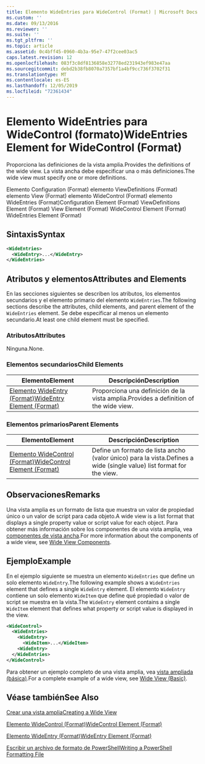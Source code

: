 ```yaml
---
title: Elemento WideEntries para WideControl (Format) | Microsoft Docs
ms.custom: ''
ms.date: 09/13/2016
ms.reviewer: ''
ms.suite: ''
ms.tgt_pltfrm: ''
ms.topic: article
ms.assetid: 0c4bff45-0960-4b3a-95e7-47f2cee03ac5
caps.latest.revision: 12
ms.openlocfilehash: 083f3c8df8136858e32778ed231943ef983e47aa
ms.sourcegitcommit: debd2b38fb8070a7357bf1a4bf9cc736f3702f31
ms.translationtype: MT
ms.contentlocale: es-ES
ms.lasthandoff: 12/05/2019
ms.locfileid: "72361434"
---
```

# <a name="wideentries-element-for-widecontrol-format"></a><span data-ttu-id="97ca5-102">Elemento WideEntries para WideControl (formato)</span><span class="sxs-lookup"><span data-stu-id="97ca5-102">WideEntries Element for WideControl (Format)</span></span>

<span data-ttu-id="97ca5-103">Proporciona las definiciones de la vista amplia.</span><span class="sxs-lookup"><span data-stu-id="97ca5-103">Provides the definitions of the wide view.</span></span> <span data-ttu-id="97ca5-104">La vista ancha debe especificar una o más definiciones.</span><span class="sxs-lookup"><span data-stu-id="97ca5-104">The wide view must specify one or more definitions.</span></span>

<span data-ttu-id="97ca5-105">Elemento Configuration (Format) elemento ViewDefinitions (Format) elemento View (Format) elemento WideControl (Format) elemento WideEntries (Format)</span><span class="sxs-lookup"><span data-stu-id="97ca5-105">Configuration Element (Format) ViewDefinitions Element (Format) View Element (Format) WideControl Element (Format) WideEntries Element (Format)</span></span>

## <a name="syntax"></a><span data-ttu-id="97ca5-106">Sintaxis</span><span class="sxs-lookup"><span data-stu-id="97ca5-106">Syntax</span></span>

```xml
<WideEntries>
  <WideEntry>...</WideEntry>
</WideEntries>

```

## <a name="attributes-and-elements"></a><span data-ttu-id="97ca5-107">Atributos y elementos</span><span class="sxs-lookup"><span data-stu-id="97ca5-107">Attributes and Elements</span></span>

<span data-ttu-id="97ca5-108">En las secciones siguientes se describen los atributos, los elementos secundarios y el elemento primario del elemento `WideEntries`.</span><span class="sxs-lookup"><span data-stu-id="97ca5-108">The following sections describe the attributes, child elements, and parent element of the `WideEntries` element.</span></span> <span data-ttu-id="97ca5-109">Se debe especificar al menos un elemento secundario.</span><span class="sxs-lookup"><span data-stu-id="97ca5-109">At least one child element must be specified.</span></span>

### <a name="attributes"></a><span data-ttu-id="97ca5-110">Atributos</span><span class="sxs-lookup"><span data-stu-id="97ca5-110">Attributes</span></span>

<span data-ttu-id="97ca5-111">Ninguna.</span><span class="sxs-lookup"><span data-stu-id="97ca5-111">None.</span></span>

### <a name="child-elements"></a><span data-ttu-id="97ca5-112">Elementos secundarios</span><span class="sxs-lookup"><span data-stu-id="97ca5-112">Child Elements</span></span>

|<span data-ttu-id="97ca5-113">Elemento</span><span class="sxs-lookup"><span data-stu-id="97ca5-113">Element</span></span>|<span data-ttu-id="97ca5-114">Descripción</span><span class="sxs-lookup"><span data-stu-id="97ca5-114">Description</span></span>|
|-------------|-----------------|
|[<span data-ttu-id="97ca5-115">Elemento WideEntry (Format)</span><span class="sxs-lookup"><span data-stu-id="97ca5-115">WideEntry Element (Format)</span></span>](./wideentry-element-for-widecontrol-format.md)|<span data-ttu-id="97ca5-116">Proporciona una definición de la vista amplia.</span><span class="sxs-lookup"><span data-stu-id="97ca5-116">Provides a definition of the wide view.</span></span>|

### <a name="parent-elements"></a><span data-ttu-id="97ca5-117">Elementos primarios</span><span class="sxs-lookup"><span data-stu-id="97ca5-117">Parent Elements</span></span>

|<span data-ttu-id="97ca5-118">Elemento</span><span class="sxs-lookup"><span data-stu-id="97ca5-118">Element</span></span>|<span data-ttu-id="97ca5-119">Descripción</span><span class="sxs-lookup"><span data-stu-id="97ca5-119">Description</span></span>|
|-------------|-----------------|
|[<span data-ttu-id="97ca5-120">Elemento WideControl (Format)</span><span class="sxs-lookup"><span data-stu-id="97ca5-120">WideControl Element (Format)</span></span>](./widecontrol-element-format.md)|<span data-ttu-id="97ca5-121">Define un formato de lista ancho (valor único) para la vista.</span><span class="sxs-lookup"><span data-stu-id="97ca5-121">Defines a wide (single value) list format for the view.</span></span>|

## <a name="remarks"></a><span data-ttu-id="97ca5-122">Observaciones</span><span class="sxs-lookup"><span data-stu-id="97ca5-122">Remarks</span></span>

<span data-ttu-id="97ca5-123">Una vista amplia es un formato de lista que muestra un valor de propiedad único o un valor de script para cada objeto.</span><span class="sxs-lookup"><span data-stu-id="97ca5-123">A wide view is a list format that displays a single property value or script value for each object.</span></span> <span data-ttu-id="97ca5-124">Para obtener más información sobre los componentes de una vista amplia, vea [componentes de vista ancha](./creating-a-wide-view.md).</span><span class="sxs-lookup"><span data-stu-id="97ca5-124">For more information about the components of a wide view, see [Wide View Components](./creating-a-wide-view.md).</span></span>

## <a name="example"></a><span data-ttu-id="97ca5-125">Ejemplo</span><span class="sxs-lookup"><span data-stu-id="97ca5-125">Example</span></span>

<span data-ttu-id="97ca5-126">En el ejemplo siguiente se muestra un elemento `WideEntries` que define un solo elemento `WideEntry`.</span><span class="sxs-lookup"><span data-stu-id="97ca5-126">The following example shows a `WideEntries` element that defines a single `WideEntry` element.</span></span> <span data-ttu-id="97ca5-127">El elemento `WideEntry` contiene un solo elemento `WideItem` que define qué propiedad o valor de script se muestra en la vista.</span><span class="sxs-lookup"><span data-stu-id="97ca5-127">The `WideEntry` element contains a single `WideItem` element that defines what property or script value is displayed in the view.</span></span>

```xml
<WideControl>
  <WideEntries>
    <WideEntry>
      <WideItem>...</WideItem>
    <WideEntry>
  </WideEntries>
</WideControl>
```

<span data-ttu-id="97ca5-128">Para obtener un ejemplo completo de una vista amplia, vea [vista ampliada (básica)](./wide-view-basic.md).</span><span class="sxs-lookup"><span data-stu-id="97ca5-128">For a complete example of a wide view, see [Wide View (Basic)](./wide-view-basic.md).</span></span>

## <a name="see-also"></a><span data-ttu-id="97ca5-129">Véase también</span><span class="sxs-lookup"><span data-stu-id="97ca5-129">See Also</span></span>

[<span data-ttu-id="97ca5-130">Crear una vista amplia</span><span class="sxs-lookup"><span data-stu-id="97ca5-130">Creating a Wide View</span></span>](./creating-a-wide-view.md)

[<span data-ttu-id="97ca5-131">Elemento WideControl (Format)</span><span class="sxs-lookup"><span data-stu-id="97ca5-131">WideControl Element (Format)</span></span>](./widecontrol-element-format.md)

[<span data-ttu-id="97ca5-132">Elemento WideEntry (Format)</span><span class="sxs-lookup"><span data-stu-id="97ca5-132">WideEntry Element (Format)</span></span>](./wideentry-element-for-widecontrol-format.md)

[<span data-ttu-id="97ca5-133">Escribir un archivo de formato de PowerShell</span><span class="sxs-lookup"><span data-stu-id="97ca5-133">Writing a PowerShell Formatting File</span></span>](./writing-a-powershell-formatting-file.md)
